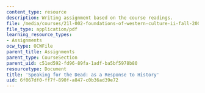 ```yaml
---
content_type: resource
description: Writing assignment based on the course readings.
file: /media/courses/21l-002-foundations-of-western-culture-ii-fall-2002/6f067df0ff7f890fa847c0b36ad39e72_lastessay.pdf
file_type: application/pdf
learning_resource_types:
- Assignments
ocw_type: OCWFile
parent_title: Assignments
parent_type: CourseSection
parent_uid: c51ed592-fd96-89fa-1adf-ba5bf5978b80
resourcetype: Document
title: 'Speaking for the Dead: as a Response to History'
uid: 6f067df0-ff7f-890f-a847-c0b36ad39e72
---
```

